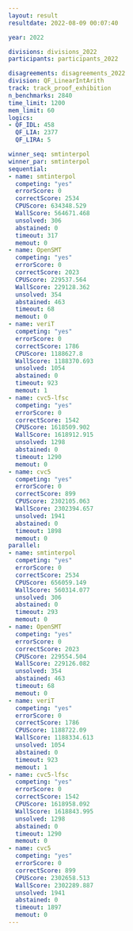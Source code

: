 ```yaml
---
layout: result
resultdate: 2022-08-09 00:07:40

year: 2022

divisions: divisions_2022
participants: participants_2022

disagreements: disagreements_2022
division: QF_LinearIntArith
track: track_proof_exhibition
n_benchmarks: 2840
time_limit: 1200
mem_limit: 60
logics:
- QF_IDL: 458
  QF_LIA: 2377
  QF_LIRA: 5

winner_seq: smtinterpol
winner_par: smtinterpol
sequential:
- name: smtinterpol
  competing: "yes"
  errorScore: 0
  correctScore: 2534
  CPUScore: 634348.529
  WallScore: 564671.468
  unsolved: 306
  abstained: 0
  timeout: 317
  memout: 0
- name: OpenSMT
  competing: "yes"
  errorScore: 0
  correctScore: 2023
  CPUScore: 229537.564
  WallScore: 229128.362
  unsolved: 354
  abstained: 463
  timeout: 68
  memout: 0
- name: veriT
  competing: "yes"
  errorScore: 0
  correctScore: 1786
  CPUScore: 1188627.8
  WallScore: 1188370.693
  unsolved: 1054
  abstained: 0
  timeout: 923
  memout: 1
- name: cvc5-lfsc
  competing: "yes"
  errorScore: 0
  correctScore: 1542
  CPUScore: 1618509.902
  WallScore: 1618912.915
  unsolved: 1298
  abstained: 0
  timeout: 1290
  memout: 0
- name: cvc5
  competing: "yes"
  errorScore: 0
  correctScore: 899
  CPUScore: 2302105.063
  WallScore: 2302394.657
  unsolved: 1941
  abstained: 0
  timeout: 1898
  memout: 0
parallel:
- name: smtinterpol
  competing: "yes"
  errorScore: 0
  correctScore: 2534
  CPUScore: 656059.149
  WallScore: 560314.077
  unsolved: 306
  abstained: 0
  timeout: 293
  memout: 0
- name: OpenSMT
  competing: "yes"
  errorScore: 0
  correctScore: 2023
  CPUScore: 229554.504
  WallScore: 229126.082
  unsolved: 354
  abstained: 463
  timeout: 68
  memout: 0
- name: veriT
  competing: "yes"
  errorScore: 0
  correctScore: 1786
  CPUScore: 1188722.09
  WallScore: 1188334.613
  unsolved: 1054
  abstained: 0
  timeout: 923
  memout: 1
- name: cvc5-lfsc
  competing: "yes"
  errorScore: 0
  correctScore: 1542
  CPUScore: 1618958.092
  WallScore: 1618843.995
  unsolved: 1298
  abstained: 0
  timeout: 1290
  memout: 0
- name: cvc5
  competing: "yes"
  errorScore: 0
  correctScore: 899
  CPUScore: 2302658.513
  WallScore: 2302289.887
  unsolved: 1941
  abstained: 0
  timeout: 1897
  memout: 0
---
```

